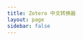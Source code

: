 ```yaml
---
title: Zotero 中文转换器
layout: page
sidebar: false
---
```


<!-- markdownlint-disable -->

<script setup>
import TranslatorsMarket from "./components/TranslatorsMarket.vue"
</script>

<TranslatorsMarket />
